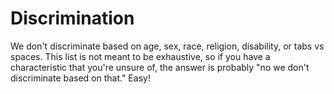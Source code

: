# Discrimination

We don't discriminate based on age, sex, race, religion, disability, or tabs vs spaces. This list is not meant to be exhaustive, so if you have a characteristic that you're unsure of, the answer is probably "no we don't discriminate based on that." Easy!
